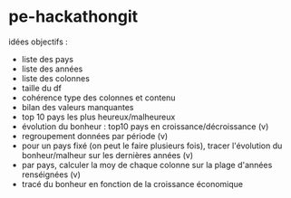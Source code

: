# pe-hackathongit
idées objectifs :
- liste des pays 
- liste des années
- liste des colonnes
- taille du df
- cohérence type des colonnes et contenu
- bilan des valeurs manquantes
- top 10 pays les plus heureux/malheureux
- évolution du bonheur : top10 pays en croissance/décroissance (v)
- regroupement données par période (v)
- pour un pays fixé (on peut le faire plusieurs fois), tracer l'évolution du bonheur/malheur sur les dernières années (v)
- par pays, calculer la moy de chaque colonne sur la plage d'années renséignées (v)
- tracé du bonheur en fonction de la croissance économique
